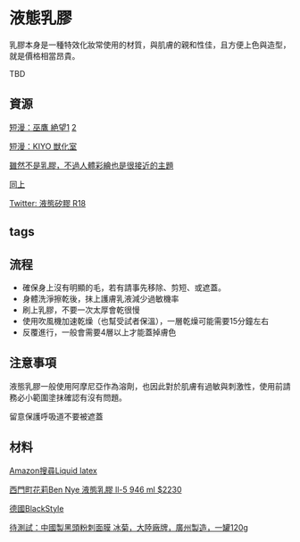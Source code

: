 液態乳膠
=====

乳膠本身是一種特效化妝常使用的材質，與肌膚的親和性佳，且方便上色與造型，就是價格相當昂貴。

TBD

## 資源

[短漫：巫鷹 絶望1](https://www.pixiv.net/artworks/64753483) [2](https://www.pixiv.net/artworks/81016182)

[短漫：KIYO 獣化室](https://www.pixiv.net/artworks/76226243)

[雖然不是乳膠，不過人體彩繪也是很接近的主題](https://www.pixiv.net/users/6357272)

[同上](https://www.pixiv.net/artworks/83058286)

[Twitter: 液態矽膠 R18](https://twitter.com/BondageLib/status/1025459331653718016)

## tags



## 流程

* 確保身上沒有明顯的毛，若有請事先移除、剪短、或遮蓋。
* 身體洗淨擦乾後，抹上護膚乳液減少過敏機率
* 刷上乳膠，不要一次太厚會乾很慢
* 使用吹風機加速乾燥（也幫受試者保溫），一層乾燥可能需要15分鐘左右
* 反覆進行，一般會需要4層以上才能蓋掉膚色

## 注意事項

液態乳膠一般使用阿摩尼亞作為溶劑，也因此對於肌膚有過敏與刺激性，使用前請務必小範圍塗抹確認有沒有問題。

留意保護呼吸道不要被遮蓋

## 材料

[Amazon搜尋Liquid latex](https://www.amazon.com/s?k=Liquid+Latex&ref=nb_sb_noss_2)

[西門町花莉Ben Nye 液態乳膠 ll-5  946 ml $2230](https://www.pcstore.com.tw/bennye/M14277320.htm)

[德國BlackStyle](https://www.blackstyle.de/lshop,showrub,1592898630-5207,e,1592898630-5207,fluessiglatex,,,,.htm)

[待測試：中國製黑頭粉刺面膜 冰菊，大陸廠牌，廣州製造，一罐120g](https://shopee.tw/%E7%BE%8E%E8%86%9A%E5%A6%9D%F0%9F%8C%B8%E7%8F%BE%E8%B2%A8%E6%AD%A3%E5%93%81-%E5%86%B0%E8%8F%8A%E7%AB%B9%E7%82%AD%E6%92%95%E6%8B%89%E5%8E%BB%E9%BB%91%E9%A0%AD%E9%BC%BB%E8%B2%BC%E9%9D%A2%E8%86%9C-%E5%8E%BB%E7%B2%89%E5%88%BA-%E5%90%B8%E9%BB%91%E9%A0%AD-%E6%8E%A7%E6%B2%B9%E7%A5%9B%E7%97%98-%E9%BC%BB%E8%86%9C%E8%AD%B7%E8%86%9A%E5%93%81-%E7%94%B7%E5%A5%B3%E5%8F%AF%E7%94%A8-i.169314135.6105450054)